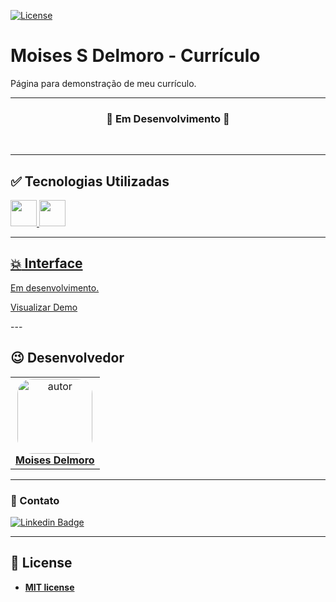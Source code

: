 [![License](https://img.shields.io/apm/l/vim-mode?color=blue)](http://badges.mit-license.org)

# Moises S Delmoro - Currículo
Página para demonstração de meu currículo.

---

<h3 align="center">🚧 Em Desenvolvimento 🚧</h3><br>

---
## :white_check_mark: Tecnologias Utilizadas
<a href="https://developer.mozilla.org/pt-BR/docs/Web/JavaScript" target="_blank"><img height="42" src="https://cdn.iconscout.com/icon/free/png-256/javascript-2752148-2284965.png" />
<a href="https://pt-br.reactjs.org/" target="_blank"><img height="42" src="https://cdn4.iconfinder.com/data/icons/logos-3/600/React.js_logo-512.png" />    

---
  
## :collision: Interface
  Em desenvolvimento.
  <p> 
  <a href=https://moises-s-delmoro-cv.vercel.app/> Visualizar Demo</a>
  </p>
---
  
## :wink: Desenvolvedor

<table  style="text-align:center; border: none" >
<tr>
<td align="center"> 
<a href="https://github.com/MoisesSDelmoro" styles="text-align:center;">
<img style="border-radius: 20%;" src="https://github.com/MoisesSDelmoro.png" width="120px;" alt="autor"/><br><strong> Moises Delmoro </strong>
</a>
</td>

</tr>
</table>

---
  
### :calling: Contato
  
[![Linkedin Badge](https://img.shields.io/badge/-Moises-blue?style=flat-square&logo=Linkedin&logoColor=white&link=https://www.linkedin.com/in/moises-s-delmoro-8747651ba/)](https://www.linkedin.com/in/moises-s-delmoro-8747651ba/)

---
## 📝 License
- **[MIT license](https://choosealicense.com/licenses/mit/)**
